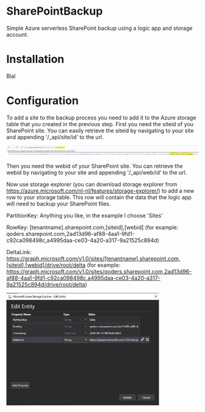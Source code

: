 # SharePointBackup
Simple Azure serverless SharePoint backup using a logic app and storage account.

# Installation

Blal

# Configuration

To add a site to the backup process you need to add it to the Azure storage table that you created in the previous step. First you need the siteid of you SharePoint site. You can easily retrieve the siteid by navigating to your site and appending '/_api/site/id' to the url.

<img src="https://github.com/Robert1976/SharePointBackup/blob/master/images/getsiteid.PNG" width="900" >

Then you need the webid of your SharePoint site. You can retrieve the webid by navigating to your site and appending '/_api/web/id' to the url.

Now use storage explorer (you can download storage explorer from https://azure.microsoft.com/nl-nl/features/storage-explorer/) to add a new row to your storage table. This row will contain the data that the logic app will need to backup your SharePoint files.

PartitionKey: Anything you like, in the example I choose 'Sites'

RowKey: [tenantname].sharepoint.com,[siteid],[webid] (for example: qoders.sharepoint.com,2ad13d96-af88-4aa1-9fd1-c92ca098498c,a4995daa-ce03-4a20-a317-9a21525c894d)

DeltaLink: https://graph.microsoft.com/v1.0/sites/[tenantname].sharepoint.com,[siteid],[webid]/drive/root/delta (for example: https://graph.microsoft.com/v1.0/sites/qoders.sharepoint.com,2ad13d96-af88-4aa1-9fd1-c92ca098498c,a4995daa-ce03-4a20-a317-9a21525c894d/drive/root/delta)


<img src="https://github.com/Robert1976/SharePointBackup/blob/master/images/storageexplorer.PNG" width="400" >

